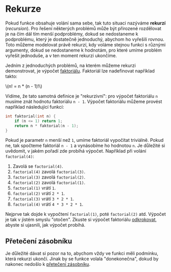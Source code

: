 # Rekurze
Pokud funkce obsahuje volání sama sebe, tak tuto situaci nazýváme **rekurzí** (*recursion*).
Pro řešení některých problémů může být přirozené rozdělovat je na čím dál tím menší podproblémy,
dokud se nedostaneme k podproblému, který je dostatečně jednoduchý, abychom ho vyřešili rovnou.
Toto můžeme modelovat právě rekurzí, kdy voláme stejnou funkci s různými argumenty, dokud se
nedostaneme k hodnotám, pro které umíme problém vyřešit jednoduše, a v ten moment rekurzi ukončíme.

Jedním z jednoduchých problémů, na kterém můžeme rekurzi demonstrovat, je výpočet
[faktoriálu](https://cs.wikipedia.org/wiki/Faktori%C3%A1l). Faktoriál lze nadefinovat například takto:

\\(n! = n * (n - 1)!\\)

Vidíme, že tato samotná definice je "rekurzivní": pro výpočet faktoriálu `n` musíme znát hodnotu
faktoriálu `n - 1`. Výpočet faktoriálu můžeme provést například následující funkcí:
```c
int faktorial(int n) {
    if (n <= 1) return 1;
    return n * faktorial(n - 1);
}
```
Pokud je parametr `n` menší než `1`, umíme faktoriál vypočítat triviálně. Pokud ne, tak spočteme
faktoriál `n - 1` a vynásobíme ho hodnotou `n`. Je důležité si uvědomit, v jakém pořadí zde probíhá
výpočet. Například při volání `factorial(4)`:
1) Zavolá se `factorial(4)`.
2) `factorial(4)` zavolá `factorial(3)`.
3) `factorial(3)` zavolá `factorial(2)`.
4) `factorial(2)` zavolá `factorial(1)`.
5) `factorial(1)` vrátí `1`.
6) `factorial(2)` vrátí `2 * 1`.
7) `factorial(3)` vrátí `3 * 2 * 1`.
8) `factorial(4)` vrátí `4 * 3 * 2 * 1`.

Nejprve tak dojde k vypočtení `factorial(1)`, poté `factorial(2)` atd. Výpočet je tak v jistém
smyslu "otočen". Zkuste si výpočet faktoriálu [odkrokovat](../../prostredi/ladeni.md#krokování), abyste
si ujasnili, jak výpočet probíhá.

## Přetečení zásobníku
Je důležité dávat si pozor na to, abychom vždy ve funkci měli podmínku, která rekurzi ukončí.
Jinak by se funkce volala "donekonečna", dokud by nakonec nedošlo k
[přetečení zásobníku](../../caste_chyby/pametove_chyby.md#stack-overflow).
